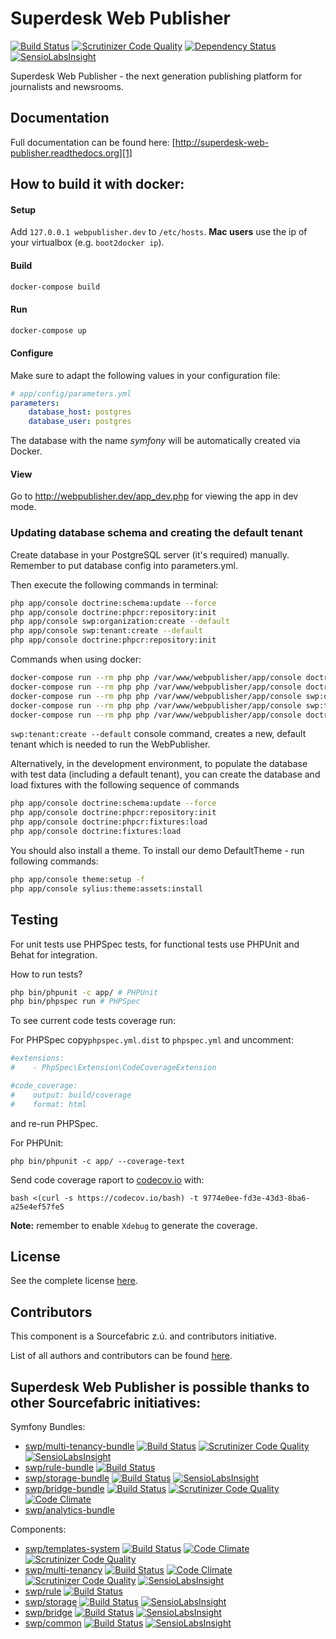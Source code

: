 Superdesk Web Publisher
=======================

[![Build Status](https://travis-ci.org/superdesk/web-publisher.svg?branch=master)](https://travis-ci.org/superdesk/web-publisher)
[![Scrutinizer Code Quality](https://scrutinizer-ci.com/g/superdesk/web-publisher/badges/quality-score.png?b=master)](https://scrutinizer-ci.com/g/superdesk/web-publisher/?branch=master)
[![Dependency Status](https://www.versioneye.com/user/projects/56bc97382a29ed00396b3760/badge.svg?style=flat)](https://www.versioneye.com/user/projects/56bc97382a29ed00396b3760)
[![SensioLabsInsight](https://insight.sensiolabs.com/projects/c1d40e6d-f4c3-42fa-af0e-d4a4e521d435/mini.png)](https://insight.sensiolabs.com/projects/c1d40e6d-f4c3-42fa-af0e-d4a4e521d435)

Superdesk Web Publisher - the next generation publishing platform for journalists and newsrooms.

## Documentation

Full documentation can be found here: [http://superdesk-web-publisher.readthedocs.org][1]


## How to build it with docker:

#### Setup

Add ```127.0.0.1 webpublisher.dev``` to ```/etc/hosts```. **Mac users** use the ip of your virtualbox (e.g. ```boot2docker ip```).

#### Build

```bash
docker-compose build
```

#### Run

```bash
docker-compose up
```

#### Configure

Make sure to adapt the following values in your configuration file:

```yaml
# app/config/parameters.yml
parameters:
    database_host: postgres
    database_user: postgres
```

The database with the name _symfony_ will be automatically created via Docker.

#### View

Go to http://webpublisher.dev/app_dev.php for viewing the app in dev mode.

### Updating database schema and creating the default tenant

Create database in your PostgreSQL server (it's required) manually. Remember to put database config into parameters.yml.

Then execute the following commands in terminal:

```bash
php app/console doctrine:schema:update --force
php app/console doctrine:phpcr:repository:init
php app/console swp:organization:create --default
php app/console swp:tenant:create --default
php app/console doctrine:phpcr:repository:init
```

Commands when using docker:

```bash
docker-compose run --rm php php /var/www/webpublisher/app/console doctrine:schema:update --force
docker-compose run --rm php php /var/www/webpublisher/app/console doctrine:phpcr:repository:init
docker-compose run --rm php php /var/www/webpublisher/app/console swp:organization:create --default
docker-compose run --rm php php /var/www/webpublisher/app/console swp:tenant:create --default
docker-compose run --rm php php /var/www/webpublisher/app/console doctrine:phpcr:repository:init
```

`swp:tenant:create --default` console command, creates a new, default tenant which is
needed to run the WebPublisher.

Alternatively, in the development environment, to populate the database with test data (including a default tenant), you can create the database and load fixtures with the following sequence of commands

```bash
php app/console doctrine:schema:update --force
php app/console doctrine:phpcr:repository:init
php app/console doctrine:phpcr:fixtures:load
php app/console doctrine:fixtures:load
```

You should also install a theme. To install our demo DefaultTheme - run following commands:

```bash
php app/console theme:setup -f
php app/console sylius:theme:assets:install
```


[1]: http://superdesk-web-publisher.readthedocs.org/en/latest/

## Testing

For unit tests use PHPSpec tests, for functional tests use PHPUnit and Behat for integration.

How to run tests?

```bash
php bin/phpunit -c app/ # PHPUnit
php bin/phpspec run # PHPSpec
```

To see current code tests coverage run:

For PHPSpec copy`phpspec.yml.dist` to `phpspec.yml` and uncomment:

```yaml
#extensions:
#    - PhpSpec\Extension\CodeCoverageExtension

#code_coverage:
#    output: build/coverage
#    format: html
```

and re-run PHPSpec.

For PHPUnit:

```
php bin/phpunit -c app/ --coverage-text
```

Send code coverage raport to [codecov.io](https://codecov.io/github/superdesk/web-publisher) with:

```
bash <(curl -s https://codecov.io/bash) -t 9774e0ee-fd3e-43d3-8ba6-a25e4ef57fe5
```

**Note:** remember to enable `Xdebug` to generate the coverage.

License
-----------

See the complete license [here](LICENSE.md).

Contributors
-------

This component is a Sourcefabric z.ú. and contributors initiative.

List of all authors and contributors can be found [here](AUTHORS.md).

## Superdesk Web Publisher is possible thanks to other Sourcefabric initiatives:

Symfony Bundles:

* [swp/multi-tenancy-bundle](https://github.com/SuperdeskWebPublisher/SWPMultiTenancyBundle) [![Build Status](https://travis-ci.org/SuperdeskWebPublisher/SWPMultiTenancyBundle.svg?branch=master)](https://travis-ci.org/SuperdeskWebPublisher/SWPMultiTenancyBundle) [![Scrutinizer Code Quality](https://scrutinizer-ci.com/g/SuperdeskWebPublisher/SWPMultiTenancyBundle/badges/quality-score.png?b=master)](https://scrutinizer-ci.com/g/SuperdeskWebPublisher/SWPMultiTenancyBundle/?branch=master) [![SensioLabsInsight](https://insight.sensiolabs.com/projects/0b3663df-5d53-4cfa-a925-5521e0ff7268/mini.png)](https://insight.sensiolabs.com/projects/0b3663df-5d53-4cfa-a925-5521e0ff7268)
* [swp/rule-bundle](https://github.com/SuperdeskWebPublisher/SWPRuleBundle) [![Build Status](https://travis-ci.org/SuperdeskWebPublisher/SWPRuleBundle.svg?branch=master)](https://travis-ci.org/SuperdeskWebPublisher/SWPRuleBundle)
* [swp/storage-bundle](https://github.com/SuperdeskWebPublisher/SWPStorageBundle) [![Build Status](https://travis-ci.org/SuperdeskWebPublisher/SWPStorageBundle.svg?branch=master)](https://travis-ci.org/SuperdeskWebPublisher/SWPStorageBundle) [![SensioLabsInsight](https://insight.sensiolabs.com/projects/345692fc-a31a-4f5b-bb9d-47b2cf68dc02/mini.png)](https://insight.sensiolabs.com/projects/345692fc-a31a-4f5b-bb9d-47b2cf68dc02)
* [swp/bridge-bundle](https://github.com/SuperdeskWebPublisher/SWPBridgeBundle) [![Build Status](https://travis-ci.org/SuperdeskWebPublisher/SWPBridgeBundle.svg?branch=master)](https://travis-ci.org/SuperdeskWebPublisher/SWPBridgeBundle) [![Scrutinizer Code Quality](https://scrutinizer-ci.com/g/SuperdeskWebPublisher/SWPBridgeBundle/badges/quality-score.png?b=master)](https://scrutinizer-ci.com/g/SuperdeskWebPublisher/SWPBridgeBundle/?branch=master) [![Code Climate](https://codeclimate.com/github/SuperdeskWebPublisher/SWPBridgeBundle/badges/gpa.svg)](https://codeclimate.com/github/SuperdeskWebPublisher/SWPBridgeBundle)
* [swp/analytics-bundle](https://github.com/SuperdeskWebPublisher/SWPAnalyticsBundle)

Components:

* [swp/templates-system](https://github.com/SuperdeskWebPublisher/templates-system) [![Build Status](https://travis-ci.org/SuperdeskWebPublisher/templates-system.svg?branch=master)](https://travis-ci.org/SuperdeskWebPublisher/templates-system) [![Code Climate](https://codeclimate.com/github/SuperdeskWebPublisher/templates-system/badges/gpa.svg)](https://codeclimate.com/github/SuperdeskWebPublisher/templates-system) [![Scrutinizer Code Quality](https://scrutinizer-ci.com/g/SuperdeskWebPublisher/templates-system/badges/quality-score.png?b=master)](https://scrutinizer-ci.com/g/SuperdeskWebPublisher/templates-system/?branch=master)
* [swp/multi-tenancy](https://github.com/SuperdeskWebPublisher/multi-tenancy) [![Build Status](https://travis-ci.org/SuperdeskWebPublisher/multi-tenancy.svg?branch=master)](https://travis-ci.org/SuperdeskWebPublisher/multi-tenancy) [![Code Climate](https://codeclimate.com/github/SuperdeskWebPublisher/multi-tenancy/badges/gpa.svg)](https://codeclimate.com/github/SuperdeskWebPublisher/multi-tenancy) [![Scrutinizer Code Quality](https://scrutinizer-ci.com/g/SuperdeskWebPublisher/multi-tenancy/badges/quality-score.png?b=master)](https://scrutinizer-ci.com/g/SuperdeskWebPublisher/multi-tenancy/?branch=master) [![SensioLabsInsight](https://insight.sensiolabs.com/projects/34801a37-b258-4fbf-b395-7ae004218334/mini.png)](https://insight.sensiolabs.com/projects/34801a37-b258-4fbf-b395-7ae004218334)
* [swp/rule](https://github.com/SuperdeskWebPublisher/rule) [![Build Status](https://travis-ci.org/SuperdeskWebPublisher/rule.svg?branch=master)](https://travis-ci.org/SuperdeskWebPublisher/rule)
* [swp/storage](https://github.com/SuperdeskWebPublisher/storage) [![Build Status](https://travis-ci.org/SuperdeskWebPublisher/storage.svg?branch=master)](https://travis-ci.org/SuperdeskWebPublisher/storage) [![SensioLabsInsight](https://insight.sensiolabs.com/projects/c9fe670f-8332-4ffb-bb31-5a93d6831f52/mini.png)](https://insight.sensiolabs.com/projects/c9fe670f-8332-4ffb-bb31-5a93d6831f52)
* [swp/bridge](https://github.com/SuperdeskWebPublisher/bridge) [![Build Status](https://travis-ci.org/SuperdeskWebPublisher/bridge.svg?branch=master)](https://travis-ci.org/SuperdeskWebPublisher/bridge) [![SensioLabsInsight](https://insight.sensiolabs.com/projects/13d66e7a-e086-4cfb-90ce-b115f1f0e151/mini.png)](https://insight.sensiolabs.com/projects/13d66e7a-e086-4cfb-90ce-b115f1f0e151)
* [swp/common](https://github.com/SuperdeskWebPublisher/common) [![Build Status](https://travis-ci.org/SuperdeskWebPublisher/common.svg?branch=master)](https://travis-ci.org/SuperdeskWebPublisher/common) [![SensioLabsInsight](https://insight.sensiolabs.com/projects/c7b75f3c-7b51-4bfc-bc74-ae81ebf4fc44/mini.png)](https://insight.sensiolabs.com/projects/c7b75f3c-7b51-4bfc-bc74-ae81ebf4fc44)
